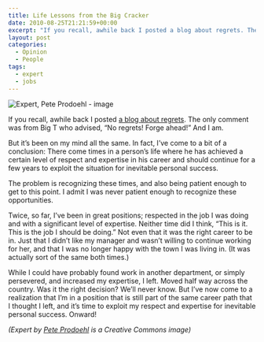```yaml
---
title: Life Lessons from the Big Cracker
date: 2010-08-25T21:21:59+00:00
excerpt: "If you recall, awhile back I posted a blog about regrets. The only comment was from Big T who advised, &#8220;No regrets! Forge ahead!&#8221;  And I am."
layout: post
categories:
  - Opinion
  - People
tags:
  - expert
  - jobs
---
```

<img class="alignright" title="Expert by Pete Prodoehl" src="https://dv8b8dkxht4vb.cloudfront.net/img/expert-pete-prodoehl.jpg" alt="Expert, Pete Prodoehl - image" />

If you recall, awhile back I posted [a blog about regrets](regrets.html). The only comment was from Big T who advised, “No regrets! Forge ahead!” And I am.

But it’s been on my mind all the same. In fact, I’ve come to a bit of a conclusion: There come times in a person’s life where he has achieved a certain level of respect and expertise in his career and should continue for a few years to exploit the situation for inevitable personal success.

The problem is recognizing these times, and also being patient enough to get to this point. I admit I was never patient enough to recognize these opportunities.

Twice, so far, I’ve been in great positions; respected in the job I was doing and with a significant level of expertise. Neither time did I think, “This is it. This is the job I should be doing.” Not even that it was the right career to be in. Just that I didn’t like my manager and wasn’t willing to continue working for her, and that I was no longer happy with the town I was living in. (It was actually sort of the same both times.)

While I could have probably found work in another department, or simply persevered, and increased my expertise, I left. Moved half way across the country. Was it the right decision? We’ll never know. But I’ve now come to a realization that I’m in a position that is still part of the same career path that I thought I left, and it’s time to exploit my respect and expertise for inevitable personal success. Onward!

<p class="photo-attribution">
  <em>(Expert by <a href="http://www.flickr.com/photos/raster/3380860520/">Pete Prodoehl</a> is a Creative Commons image)</em>
</p>
